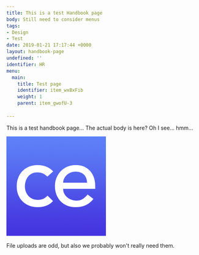 ```yaml
---
title: This is a test Handbook page
body: Still need to consider menus
tags:
- Design
- Test
date: 2019-01-21 17:17:44 +0000
layout: handbook-page
undefined: ''
identifier: HR
menu:
  main:
    title: Test page
    identifier: item_wxBxFib
    weight: 1
    parent: item_gwofU-3

---
```

This is a test handbook page... The actual body is here? Oh I see... hmm...

![](/uploads/favicon-source.png)

File uploads are odd, but also we probably won't really need them.